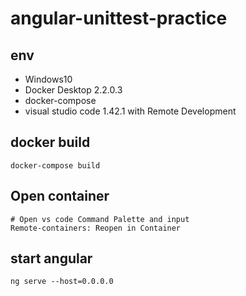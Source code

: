 # angular-unittest-practice

## env
- Windows10
- Docker Desktop 2.2.0.3
- docker-compose
- visual studio code 1.42.1 with Remote Development

## docker build
```
docker-compose build
```

## Open container
```
# Open vs code Command Palette and input
Remote-containers: Reopen in Container
```

## start angular
```
ng serve --host=0.0.0.0
```